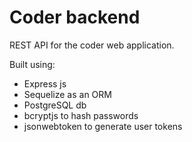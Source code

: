# Coder backend

REST API for the coder web application.

Built using:

* Express js
* Sequelize as an ORM
* PostgreSQL db
* bcryptjs to hash passwords
* jsonwebtoken to generate user tokens